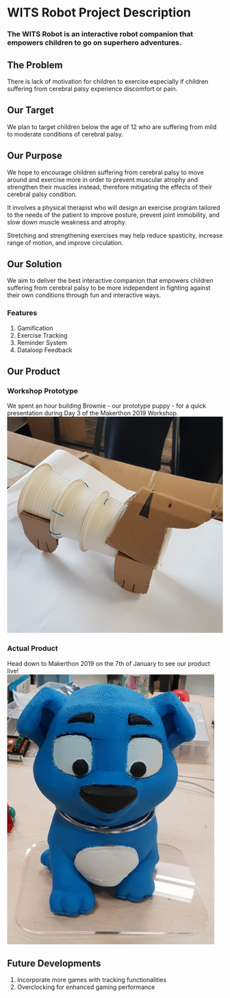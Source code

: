 # WITS Robot Project Description  

### The WITS Robot is an interactive robot companion that empowers children to go on superhero adventures.  

## The Problem
There is lack of motivation for children to exercise especially if children suffering from cerebral palsy experience discomfort or pain.

## Our Target
We plan to target children below the age of 12 who are suffering from mild to moderate conditions of cerebral palsy.

## Our Purpose
We hope to encourage children suffering from cerebral palsy to move around and exercise more in order to prevent muscular atrophy and strengthen their muscles instead, therefore mitigating the effects of their cerebral palsy condition.  

It involves a physical therapist who will design an exercise program tailored to the needs of the patient to improve posture, prevent joint immobility, and slow down muscle weakness and atrophy.  

Stretching and strengthening exercises may help reduce spasticity, increase range of motion, and improve circulation.  

## Our Solution
We aim to deliver the best interactive companion that empowers children suffering from cerebral palsy to be more independent in fighting against their own conditions through fun and interactive ways.

### Features
1. Gamification
2. Exercise Tracking
3. Reminder System
4. Dataloop Feedback

## Our Product

### Workshop Prototype
We spent an hour building Brownie - our prototype puppy - for a quick presentation during Day 3 of the Makerthon 2019 Workshop.  
![Workshop Prototype](images/workshop_prototype.png)

### Actual Product
Head down to Makerthon 2019 on the 7th of January to see our product live!  
![WITS Robot](images/wits_robot.png)

## Future Developments
1. Incorporate more games with tracking functionalities
2. Overclocking for enhanced gaming performance
